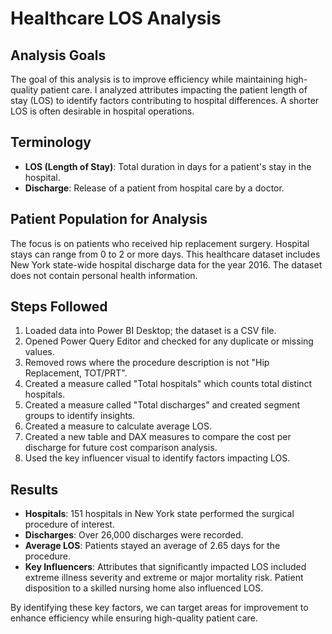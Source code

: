 
# Healthcare LOS Analysis

## Analysis Goals

The goal of this analysis is to improve efficiency while maintaining high-quality patient care. I analyzed attributes impacting the patient length of stay (LOS) to identify factors contributing to hospital differences. A shorter LOS is often desirable in hospital operations.

## Terminology

- **LOS (Length of Stay)**: Total duration in days for a patient's stay in the hospital.
- **Discharge**: Release of a patient from hospital care by a doctor.

## Patient Population for Analysis

The focus is on patients who received hip replacement surgery. Hospital stays can range from 0 to 2 or more days. This healthcare dataset includes New York state-wide hospital discharge data for the year 2016. The dataset does not contain personal health information.

## Steps Followed

1. Loaded data into Power BI Desktop; the dataset is a CSV file.
2. Opened Power Query Editor and checked for any duplicate or missing values.
3. Removed rows where the procedure description is not "Hip Replacement, TOT/PRT".
4. Created a measure called "Total hospitals" which counts total distinct hospitals.
5. Created a measure called "Total discharges" and created segment groups to identify insights.
6. Created a measure to calculate average LOS.
7. Created a new table and DAX measures to compare the cost per discharge for future cost comparison analysis.
8. Used the key influencer visual to identify factors impacting LOS.

## Results

- **Hospitals**: 151 hospitals in New York state performed the surgical procedure of interest.
- **Discharges**: Over 26,000 discharges were recorded.
- **Average LOS**: Patients stayed an average of 2.65 days for the procedure.
- **Key Influencers**: Attributes that significantly impacted LOS included extreme illness severity and extreme or major mortality risk. Patient disposition to a skilled nursing home also influenced LOS.

By identifying these key factors, we can target areas for improvement to enhance efficiency while ensuring high-quality patient care.
